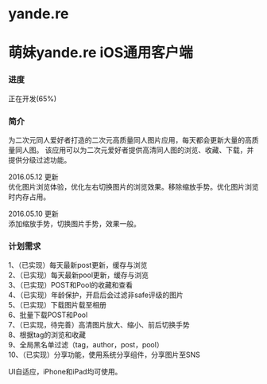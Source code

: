 # yande.re
<H1>萌妹yande.re iOS通用客户端</H1>
<H3>进度</H3>正在开发(65%)
<H3>简介</H3>
    为二次元同人爱好者打造的二次元高质量同人图片应用，每天都会更新大量的高质量同人图。
    该应用可以为二次元爱好者提供高清同人图的浏览、收藏、下载，并提供分级过滤功能。</br>

2016.05.12 更新</br>
优化图片浏览体验，优化左右切换图片的浏览效果。移除缩放手势。优化图片浏览时内存占用。</br>

2016.05.10 更新</br>
添加缩放手势，切换图片手势，效果一般。</br>

<h3>计划需求</h3>
  1、（已实现）每天最新post更新，缓存与浏览</br>
  2、（已实现）每天最新pool更新，缓存与浏览</br>
  3、（已实现）POST和Pool的收藏和查看</br>
  4、（已实现）年龄保护，开启后会过滤非safe评级的图片</br>
  5、（已实现）下载图片载至相册</br>
  6、批量下载POST和Pool</br>
  7、（已实现，待完善）高清图片放大、缩小、前后切换手势</br>
  8、根据tag的浏览和收藏</br>
  9、全局黑名单过滤（tag，author，post，pool）</br>
  10、（已实现）分享功能，使用系统分享组件，分享图片至SNS</br>


UI自适应，iPhone和iPad均可使用。</br>


